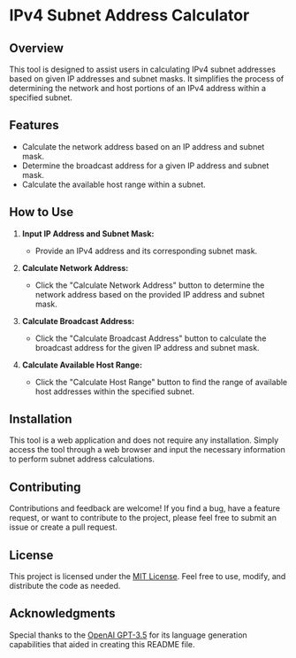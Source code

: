 # IPv4 Subnet Address Calculator

## Overview

This tool is designed to assist users in calculating IPv4 subnet addresses based on given IP addresses and subnet masks. It simplifies the process of determining the network and host portions of an IPv4 address within a specified subnet.

## Features

- Calculate the network address based on an IP address and subnet mask.
- Determine the broadcast address for a given IP address and subnet mask.
- Calculate the available host range within a subnet.

## How to Use

1. **Input IP Address and Subnet Mask:**
   - Provide an IPv4 address and its corresponding subnet mask.

2. **Calculate Network Address:**
   - Click the "Calculate Network Address" button to determine the network address based on the provided IP address and subnet mask.

3. **Calculate Broadcast Address:**
   - Click the "Calculate Broadcast Address" button to calculate the broadcast address for the given IP address and subnet mask.

4. **Calculate Available Host Range:**
   - Click the "Calculate Host Range" button to find the range of available host addresses within the specified subnet.

## Installation

This tool is a web application and does not require any installation. Simply access the tool through a web browser and input the necessary information to perform subnet address calculations.

## Contributing

Contributions and feedback are welcome! If you find a bug, have a feature request, or want to contribute to the project, please feel free to submit an issue or create a pull request.

## License

This project is licensed under the [MIT License](LICENSE). Feel free to use, modify, and distribute the code as needed.

## Acknowledgments

Special thanks to the [OpenAI GPT-3.5](https://openai.com/research/gpt-3) for its language generation capabilities that aided in creating this README file.


